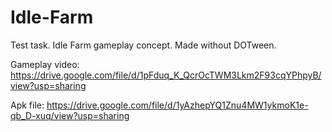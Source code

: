 # Idle-Farm

Test task. Idle Farm gameplay concept.
Made without DOTween.

Gameplay video: https://drive.google.com/file/d/1pFduq_K_QcrOcTWM3Lkm2F93cqYPhpyB/view?usp=sharing

Apk file: https://drive.google.com/file/d/1yAzhepYQ1Znu4MW1ykmoK1e-qb_D-xuq/view?usp=sharing
